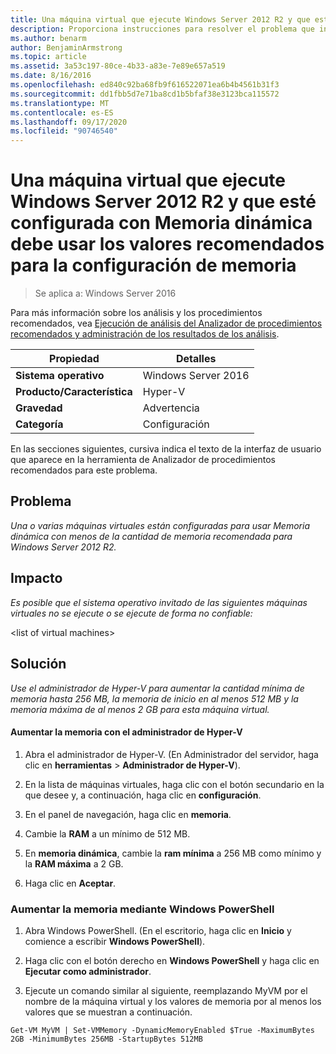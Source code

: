 ```yaml
---
title: Una máquina virtual que ejecute Windows Server 2012 R2 y que esté configurada con Memoria dinámica debe usar los valores recomendados para la configuración de memoria
description: Proporciona instrucciones para resolver el problema que informa esta regla de Analizador de procedimientos recomendados.
ms.author: benarm
author: BenjaminArmstrong
ms.topic: article
ms.assetid: 3a53c197-80ce-4b33-a83e-7e89e657a519
ms.date: 8/16/2016
ms.openlocfilehash: ed840c92ba68fb9f616522071ea6b4b4561b31f3
ms.sourcegitcommit: dd1fbb5d7e71ba8cd1b5bfaf38e3123bca115572
ms.translationtype: MT
ms.contentlocale: es-ES
ms.lasthandoff: 09/17/2020
ms.locfileid: "90746540"
---
```

# <a name="a-virtual-machine-running-windows-server-2012-r2-and-configured-with-dynamic-memory-should-use-recommended-values-for-memory-settings"></a>Una máquina virtual que ejecute Windows Server 2012 R2 y que esté configurada con Memoria dinámica debe usar los valores recomendados para la configuración de memoria

>Se aplica a: Windows Server 2016

Para más información sobre los análisis y los procedimientos recomendados, vea [Ejecución de análisis del Analizador de procedimientos recomendados y administración de los resultados de los análisis](https://go.microsoft.com/fwlink/p/?LinkID=223177).

|Propiedad|Detalles|
|-|-|
|**Sistema operativo**|Windows Server 2016|
|**Producto/Característica**|Hyper-V|
|**Gravedad**|Advertencia|
|**Categoría**|Configuración|

En las secciones siguientes, cursiva indica el texto de la interfaz de usuario que aparece en la herramienta de Analizador de procedimientos recomendados para este problema.

## <a name="issue"></a>Problema
*Una o varias máquinas virtuales están configuradas para usar Memoria dinámica con menos de la cantidad de memoria recomendada para Windows Server 2012 R2.*

## <a name="impact"></a>Impacto
*Es posible que el sistema operativo invitado de las siguientes máquinas virtuales no se ejecute o se ejecute de forma no confiable:*

\<list of virtual machines>

## <a name="resolution"></a>Solución
*Use el administrador de Hyper-V para aumentar la cantidad mínima de memoria hasta 256 MB, la memoria de inicio en al menos 512 MB y la memoria máxima de al menos 2 GB para esta máquina virtual.*

#### <a name="increase-memory-using-hyper-v-manager"></a>Aumentar la memoria con el administrador de Hyper-V

1.  Abra el administrador de Hyper-V. (En Administrador del servidor, haga clic en **herramientas**  >  **Administrador de Hyper-V**).

2.  En la lista de máquinas virtuales, haga clic con el botón secundario en la que desee y, a continuación, haga clic en **configuración**.

3.  En el panel de navegación, haga clic en **memoria**.

4.  Cambie la **RAM** a un mínimo de 512 MB.

5.  En **memoria dinámica**, cambie la **ram mínima** a 256 MB como mínimo y la **RAM máxima** a 2 GB.

6.  Haga clic en **Aceptar**.

### <a name="increase-memory-using-windows-powershell"></a>Aumentar la memoria mediante Windows PowerShell

1.  Abra Windows PowerShell. (En el escritorio, haga clic en **Inicio** y comience a escribir **Windows PowerShell**).

2.  Haga clic con el botón derecho en **Windows PowerShell** y haga clic en **Ejecutar como administrador**.

3.  Ejecute un comando similar al siguiente, reemplazando MyVM por el nombre de la máquina virtual y los valores de memoria por al menos los valores que se muestran a continuación.

```
Get-VM MyVM | Set-VMMemory -DynamicMemoryEnabled $True -MaximumBytes 2GB -MinimumBytes 256MB -StartupBytes 512MB
```



